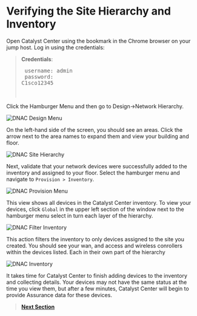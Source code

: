 # Verifying the Site Hierarchy and Inventory 

Open Catalyst Center using the bookmark in the Chrome browser on your jump host. Log in using the credentials:

> **Credentials**: <pre> username: admin </br> password: C1sco12345 </pre></br> 

Click the Hamburger Menu and then go to Design->Network Hierarchy.

![DNAC Design Menu](images/design.png)

On the left-hand side of the screen, you should see an areas. Click the arrow next to the area names to expand them and view your building and floor.

![DNAC Site Hierarchy](images/site_hierarchy.png)

Next, validate that your network devices were successfully added to the inventory and assigned to your floor. Select the hamburger menu and navigate to `Provision > Inventory`.

![DNAC Provision Menu](images/provision.png)

This view shows all devices in the Catalyst Center inventory. To view your devices, click `Global` in the upper left section of the window next to the hamburger menu select in turn each layer of the hierarchy.

![DNAC Filter Inventory](images/site_filter.png)

This action filters the inventory to only devices assigned to the site you created. You should see your wan, and access and wireless conrollers within the devices listed. Each in their own part of the hierarchy 

![DNAC Inventory](images/inventory.png)

It takes time for Catalyst Center to finish adding devices to the inventory and collecting details. Your devices may not have the same status at the time you view them, but after a few minutes, Catalyst Center will begin to provide Assurance data for these devices.

> [**Next Section**](08-summary.md)
